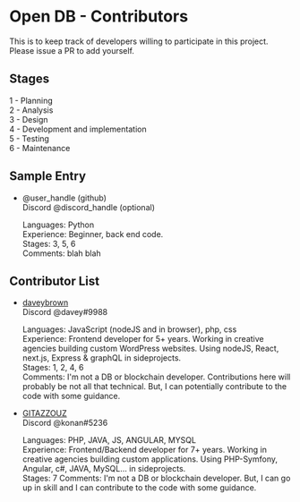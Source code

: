 # Open DB - Contributors

This is to keep track of developers willing to participate in this project.  
Please issue a PR to add yourself.

## Stages

1 - Planning  
2 - Analysis  
3 - Design  
4 - Development and implementation  
5 - Testing  
6 - Maintenance

## Sample Entry

- @user_handle (github)  
  Discord @discord_handle (optional)

  Languages: Python  
  Experience: Beginner, back end code.  
  Stages: 3, 5, 6  
  Comments: blah blah  
  
## Contributor List

- [daveybrown](https://github.com/daveybrown)  
  Discord @davey#9988

  Languages: JavaScript (nodeJS and in browser), php, css  
  Experience: Frontend developer for 5+ years. Working in creative agencies building custom WordPress websites. Using nodeJS, React, next.js, Express & graphQL in sideprojects.  
  Stages: 1, 2, 4, 6  
  Comments: I'm not a DB or blockchain developer. Contributions here will probably be not all that technical. But, I can potentially contribute to the code with some guidance.     

- [GITAZZOUZ](https://github.com/GITAZZOUZ)  
  Discord @konan#5236

  Languages: PHP, JAVA, JS, ANGULAR, MYSQL  
  Experience: Frontend/Backend developer for 7+ years. Working in creative agencies building custom applications. Using PHP-Symfony, Angular, c#, JAVA, MySQL... in sideprojects.  
  Stages: 7
  Comments: I'm not a DB or blockchain developer. But, I can go up in skill and I can contribute to the code with some guidance.     
